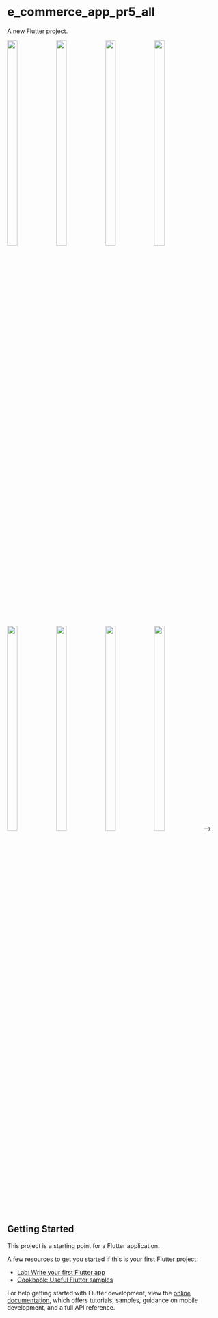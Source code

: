 # e_commerce_app_pr5_all

A new Flutter project.

<P>
    <img src="https://github.com/Krupaparmar30/e_commerce_app_pr5_all/assets/149374671/9e0633da-3f84-4a78-9c18-9b6988f614c8"width=22% height=35%>
    <img src="https://github.com/Krupaparmar30/e_commerce_app_pr5_all/assets/149374671/4be9d266-8126-4d57-92f2-3689fc0fda43"width=22% height=35%>
       <img src="https://github.com/Krupaparmar30/e_commerce_app_pr5_all/assets/149374671/491167f7-3e4c-4ca0-9175-2f9278cb6c6e\n"width=22% height=35%>
          <img src="https://github.com/Krupaparmar30/e_commerce_app_pr5_all/assets/149374671/40b025fb-4f34-4070-9712-a6631a918b10\n"width=22% height=35%>
        <img src="https://github.com/Krupaparmar30/e_commerce_app_pr5_all/assets/149374671/97c51b31-6c8c-4508-934c-94a37af209ba "width=22% height=35%>
          <img src="https://github.com/Krupaparmar30/e_commerce_app_pr5_all/assets/149374671/f10303fe-a4a0-4916-a8d5-a00bc59b516a"width=22% height=35%>
        <img src="https://github.com/Krupaparmar30/e_commerce_app_pr5_all/assets/149374671/ba2d23e6-da17-4631-805b-2be47da3c4ab"width=22% height=35%>
     <img src="https://github.com/Krupaparmar30/e_commerce_app_pr5_all/assets/149374671/b0b72aed-852d-4955-9413-074a3c0323a6
 "width=22% height=35%>
 -->







</P>



## Getting Started

This project is a starting point for a Flutter application.

A few resources to get you started if this is your first Flutter project:

- [Lab: Write your first Flutter app](https://docs.flutter.dev/get-started/codelab)
- [Cookbook: Useful Flutter samples](https://docs.flutter.dev/cookbook)

For help getting started with Flutter development, view the
[online documentation](https://docs.flutter.dev/), which offers tutorials,
samples, guidance on mobile development, and a full API reference.
